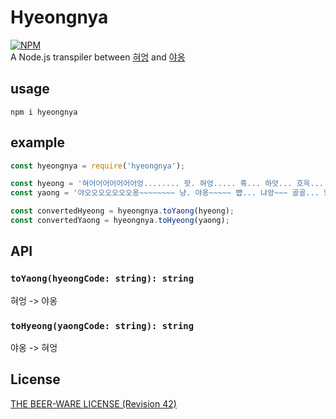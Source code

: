 # Hyeongnya
[![NPM](https://nodei.co/npm/hyeongnya.png?compact=true)](https://nodei.co/npm/hyeongnya/) <br>
A Node.js transpiler between [혀엉](https://gist.github.com/xnuk/d9f883ede568d97caa158255e4b4d069) and [야옹](https://gist.github.com/dolsup/0958256a5114a2d21355e0bcddbc1dee)

## usage
```
npm i hyeongnya
```

## example
```js
const hyeongnya = require('hyeongnya');

const hyeong = '혀어어어어어어어엉........ 핫. 혀엉..... 흑... 하앗... 흐윽... 형.  하앙. 혀엉.... 하앙... 흐윽... 항. 항. 형... 하앙. 흐으윽... 형... 흡... 혀엉.. 하아아앗. 혀엉.. 흡... 흐읍... 형.. 하앗. 하아앙... 형... 하앙... 흐윽... 혀어어엉.. 하앙. 항. 형... 하앙. 혀엉.... 하앙. 흑... 항. 형... 흡 하앗. 혀엉..... 흑. 흣';
const yaong = '야오오오오오오오옹~~~~~~~~ 냥. 야옹~~~~~ 뺩... 냐앙~~~ 골골... 양.  먀암~ 야옹~~~~ 먀암~~~ 골골... 먐. 먐. 양... 먀암~ 골골골... 양... 꾹... 야옹~~ 냐아아앙~ 야옹~~ 꾹... 꾸욱... 양.. 냐앙~ 먀아암~~~ 양... 먀암~~~ 골골... 야오오옹~~ 먀암~ 먐. 양... 먀암~ 야옹~~~~ 먀암~ 뺩... 먐. 양... 꾹 냐앙~ 야옹~~~~~ 뺩. 굵';

const convertedHyeong = hyeongnya.toYaong(hyeong);
const convertedYaong = hyeongnya.toHyeong(yaong);
```

## API
### `toYaong(hyeongCode: string): string`
혀엉 -> 야옹
### `toHyeong(yaongCode: string): string`
야옹 -> 혀엉

## License
[THE BEER-WARE LICENSE (Revision 42)](http://en.wikipedia.org/wiki/Beerware)